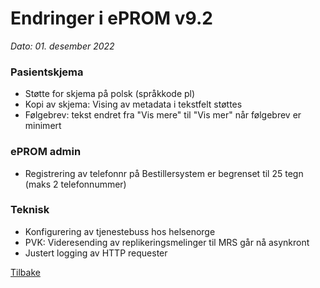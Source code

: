 # Endringer i ePROM v9.2
*Dato: 01. desember 2022*

### Pasientskjema
- Støtte for skjema på polsk (språkkode pl)
- Kopi av skjema: Vising av metadata i tekstfelt støttes
- Følgebrev: tekst endret fra "Vis mere" til "Vis mer" når følgebrev er minimert


### ePROM admin
- Registrering av telefonnr på Bestillersystem er begrenset til 25 tegn (maks 2 telefonnummer)


### Teknisk
- Konfigurering av tjenestebuss hos helsenorge
- PVK: Videresending av replikeringsmelinger til MRS går nå asynkront
- Justert logging av HTTP requester

[Tilbake](./Releaselist)
